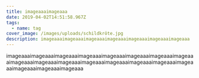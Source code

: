 ```yaml
---
title: imageaaaimageaaa
date: 2019-04-02T14:51:58.967Z
tags:
  - name: tag
cover_image: /images/uploads/schildkröte.jpg
description: imageaaaimageaaaimageaaaimageaaaimageaaaimageaaaimageaaa
---
```

imageaaaimageaaaimageaaaimageaaaimageaaaimageaaaimageaaaimageaaaimageaaaimageaaaimageaaaimageaaaimageaaaimageaaaimageaaaimageaaaimageaaaimageaaaimageaaa
